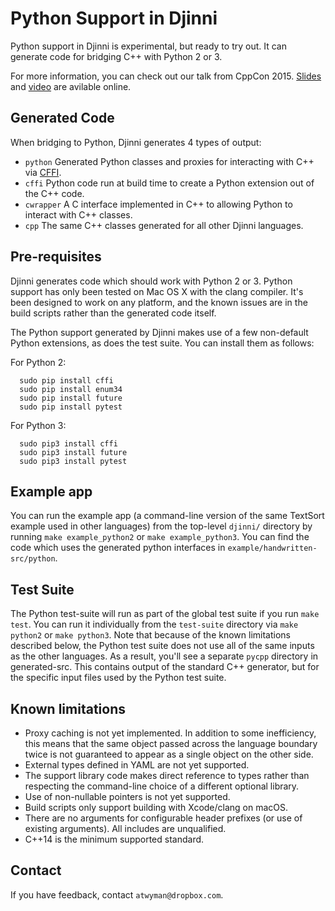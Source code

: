 # Python Support in Djinni

Python support in Djinni is experimental, but ready to try out.  It can generate code for bridging C++ with Python 2 or 3.

For more information, you can check out our talk from CppCon 2015.  [Slides](https://bit.ly/djinnitalk2) and [video](https://bit.ly/djinnivideo2) are avilable online.

## Generated Code

When bridging to Python, Djinni generates 4 types of output:

* `python` Generated Python classes and proxies for interacting with C++ via [CFFI](https://cffi.readthedocs.org/).
* `cffi` Python code run at build time to create a Python extension out of the C++ code.
* `cwrapper` A C interface implemented in C++ to allowing Python to interact with C++ classes.
* `cpp` The same C++ classes generated for all other Djinni languages.

## Pre-requisites

Djinni generates code which should work with Python 2 or 3.  Python support has only been tested on Mac OS X with the clang compiler.  It's been designed to work on any platform, and the known issues are in the build scripts rather than the generated code itself.

The Python support generated by Djinni makes use of a few non-default Python extensions, as does the test suite.  You can install them as follows:

For Python 2:

```
  sudo pip install cffi
  sudo pip install enum34
  sudo pip install future
  sudo pip install pytest
```

For Python 3:

```
  sudo pip3 install cffi
  sudo pip3 install future
  sudo pip3 install pytest
```

## Example app

You can run the example app (a command-line version of the same TextSort example used in other languages) from the top-level `djinni/` directory by running `make example_python2` or `make example_python3`.  You can find the code which uses the generated python interfaces in `example/handwritten-src/python`.

## Test Suite

The Python test-suite will run as part of the global test suite if you run `make test`.  You can run it individually from the `test-suite` directory via `make python2` or `make python3`.  Note that because of the known limitations described below, the Python test suite does not use all of the same inputs as the other languages.  As a result, you'll see a separate `pycpp` directory in generated-src.  This contains output of the standard C++ generator, but for the specific input files used by the Python test suite.

## Known limitations

* Proxy caching is not yet implemented.  In addition to some inefficiency, this means that the same object passed across the language boundary twice is not guaranteed to appear as a single object on the other side.
* External types defined in YAML are not yet supported.
* The support library code makes direct reference to <optional> types rather than respecting the command-line choice of a different optional library.
* Use of non-nullable pointers is not yet supported.
* Build scripts only support building with Xcode/clang on macOS.
* There are no arguments for configurable header prefixes (or use of existing arguments).  All includes are unqualified.
* C++14 is the minimum supported standard.

## Contact
If you have feedback, contact `atwyman@dropbox.com`.
